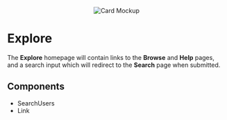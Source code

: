 <p align="center">
  <img alt="Card Mockup" src="https://cdn.rawgit.com/jtmcgrath/book-bingo/8404ba3c/Design/Pages/Explore/page-explore.jpg" />
</p>

# Explore

The **Explore** homepage will contain links to the **Browse** and **Help** pages, and a search input which will redirect to the **Search** page when submitted.

## Components

- SearchUsers
- Link
